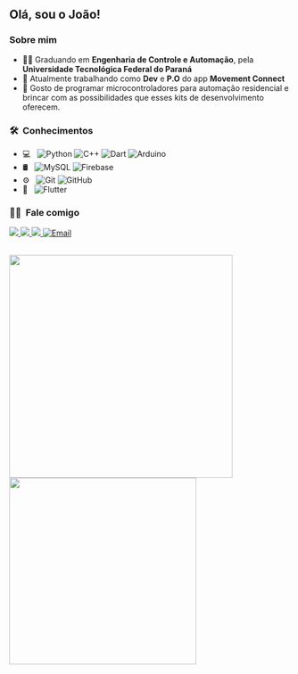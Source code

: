 
<h2> Olá, sou o João!</h2>

<h3> Sobre mim </h3>

- :man_student: Graduando em <strong>Engenharia de Controle e Automação</strong>, pela <strong>Universidade Tecnológica Federal do Paraná</strong>
- :iphone: Atualmente trabalhando como <strong>Dev</strong> e <strong>P.O</strong> do app <strong>Movement Connect</strong>
- :mechanical_arm: Gosto de programar microcontroladores para automação residencial e brincar com as possibilidades que esses kits de desenvolvimento oferecem.

<h3> 🛠 &nbsp;Conhecimentos</h3>

- 💻 &nbsp;
  ![Python](https://img.shields.io/badge/python-3670A0?style=flat&logo=python&logoColor=ffdd54)
  ![C++](https://img.shields.io/badge/c++-%2300599C.svg?style=flat&logo=c%2B%2B&logoColor=white)
  ![Dart](https://img.shields.io/badge/dart-%230175C2.svg?style=flat&logo=dart&logoColor=white)
  ![Arduino](https://img.shields.io/badge/-Arduino-00979D?style=flat&logo=Arduino&logoColor=white)
- 🛢 &nbsp;
  ![MySQL](https://img.shields.io/badge/-MySQL-333333?style=flat&logo=mysql)
  ![Firebase](https://img.shields.io/badge/firebase-a08021?style=flat&logo=firebase&logoColor=ffcd34)
- ⚙️ &nbsp;
  ![Git](https://img.shields.io/badge/-Git-333333?style=flat&logo=git)
  ![GitHub](https://img.shields.io/badge/-GitHub-333333?style=flat&logo=github)
- 🔧 &nbsp;
  ![Flutter](https://img.shields.io/badge/Flutter-333333?style=flat&logo=flutter)


<h3> 🤝🏻 &nbsp;Fale comigo</h3>

  <a href="https://www.linkedin.com/in/joaojordan" alt="Linkedin">
    <img src="https://img.shields.io/badge/-Linkedin-6610F2.svg?style=for-the-badge&logo=Linkedin&logoColor=FFFFFF&link=https://www.linkedin.com/in/joaojordan"/>
  </a>
  <a href="https://www.twitch.tv/mtsu0" alt="Twitch">
    <img src="https://img.shields.io/badge/Twitch-6610F2.svg?style=for-the-badge&logo=Twitch&logoColor=FFFFFF&link=https://www.twitch.tv/mtsu0"/>
  </a>
  <a href="https://discord.gg/xXSnMq35wh" alt="Discord">
    <img src="https://img.shields.io/badge/Discord-6610F2.svg?style=for-the-badge&logo=discord&logoColor=FFFFFF&link=https://www.twitch.tv/mtsu0"/>
  </a>
  <a href="mailto:dev.joao.jordan@gmail.com">
  <img alt="Email" src="https://img.shields.io/badge/Gmail-6610F2.svg?style=for-the-badge&logo=gmail&logoColor=FFFFFF">
  </a>
</p>

<br/>

<a href="https://github.com/joao-jordan">
  <img width="400em" src="https://github-readme-stats.vercel.app/api?username=joao-jordan&theme=radical&show_icons=true" />
  <img width="335em" src="https://github-readme-stats.vercel.app/api/top-langs/?username=joao-jordan&theme=radical&layout=compact" />
</a>




